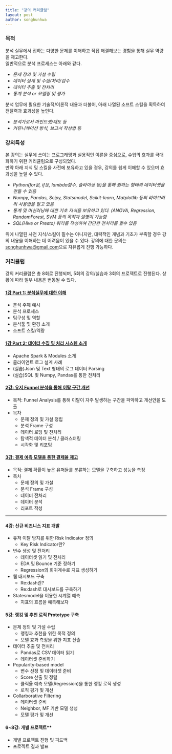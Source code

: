 ```yaml
---
title: "강의 커리큘럼"
layout: post
author: songhunhwa
---
```


### 목적
분석 실무에서 접하는 다양한 문제를 이해하고 직접 해결해보는 경험을 통해 실무 역량을 제고한다.   
일반적으로 분석 프로세스는 아래와 같다.  
- *문제 정의 및 가설 수립*
- *데이터 설계 및 수집/처리/검수*
- *데이터 추출 및 전처리*
- *통계 분석 or 모델링 및 평가*

분석 업무에 필요한 기술적/이론적 내용과 더불어, 아래 나열된 소프트 스킬을 획득하여 전달력과 효과성을 높인다.  
- *분석가로서 마인드셋/태도 등*
- *커뮤니케이션 방식, 보고서 작성법 등*

### 강의특성  
본 강의는 실무에 쓰이는 프로그래밍과 실용적인 이론을 중심으로, 수업의 효과를 극대화하기 위한 커리큘럼으로 구성되었다.   
만약 아래 지식 및 스킬을 사전에 보유하고 있을 경우, 강의를 쉽게 이해할 수 있으며 효과성을 높일 수 있다.  
- *Python(for문, if문, lambda함수, 슬라이싱 등)을 통해 원하는 형태의 데이터셋을 만들 수 있음*
- *Numpy, Pandas, Scipy, Statsmodel, Scikit-learn, Matplotlib 등의 라이브러리 사용법을 알고 있음*
- *통계 및 머신러닝에 대한 기초 지식을 보유하고 있다. (ANOVA, Regression, RandomForest, SVM 등의 목적과 설명이 가능함*
- *SQL(Hive or Presto) 쿼리를 작성하여 간단한 전처리를 할수 있음*

위에 나열된 사전 지식/스킬이 필수는 아니지만, 대략적인 개념과 기초가 부족할 경우 강의 내용을 이해하는 데 어려움이 있을 수 있다. 강의에 대한 문의는 <songhunhwa@gmail.com>으로 자유롭게 진행 가능하다.

### 커리큘럼
강의 커리큘럼은 총 8회로 진행되며, 5회의 강의/실습과 3회의 프로젝트로 진행된다. 상황에 따라 일부 내용은 변동될 수 있다.

#### [1강 Part 1: 분석실무에 대한 이해](https://songhunhwa.github.io/2017/10/24/da-python-intro_p1.html)
- 분석 주제 예시
- 분석 프로세스
- 팀구성 및 역할
- 분석툴 및 환경 소개
- 소프트 스킬/역량
	
#### [1강 Part 2: 데이터 수집 및 처리 시스템 소개](https://songhunhwa.github.io/2017/11/16/da-python-intro_p2.html)
- Apache Spark & Modules 소개
- 클라이언트 로그 설계 사례 
- (실습)Json 및 Text 형태의 로그 데이터 Parsing
- (실습)SQL 및 Numpy, Pandas를 통한 전처리 
	
#### [2강: 유저 Funnel 분석을 통해 이탈 구간 개선](https://songhunhwa.github.io/2017/12/05/da-python-funnel.html)  
- 목적: Funnel Analysis를 통해 이탈이 자주 발생하는 구간을 파악하고 개선안을 도출
- 목차
	- 문제 정의 및 가설 정립
	- 분석 Frame 구성
	- 데이터 로딩 및 전처리
	- 탐색적 데이터 분석 / 클러스터링
	- 시각화 및 리포팅

#### [3강: 결제 예측 모델을 통한 결제율 제고](https://songhunhwa.github.io/2018/01/05/da-python-paymodel.html)
- 목적: 결제 확률이 높은 유저들를 분류하는 모델을 구축하고 성능을 측정
- 목차
	- 문제 정의 및 가설
	- 분석 Frame 구성
	- 데이터 전처리
	- 데이터 분석
	- 리포트 작성


---
#### 4강: 신규 비즈니스 지표 개발
- 유저 이탈 방지를 위한 Risk Indicator 정의
	- Key Risk Indicator란?
- 변수 생성 및 전처리
	- 데이터셋 읽기 및 전처리
	- EDA 및 Bounce 기준 정하기
	- Regression의 회귀계수로 지표 생성하기
- 웹 대시보드 구축
	- Re:dash란?
	- Re:dash로 대시보드를 구축하기
- Statesmodel을 이용한 시계열 예측
	- 지표의 흐름을 예측해보자
		
#### 5강: 랭킹 및 추천 로직 Prototype 구축
- 문제 정의 및 가설 수립
	- 랭킹과 추천을 위한 목적 정의
	- 모델 효과 측정을 위한 지표 산출
- 데이터 추출 및 전처리
	- Pandas로 CSV 데이터 읽기
	- 데이터셋 준비하기
- Popularity-based model
	- 변수 선정 및 데이터셋 준비
	- Score 산출 및 정렬	
	- 클릭율 예측 모델(Regression)을 통한 랭킹 로직 생성
	- 로직 평가 및 개선
- Collarborative Filtering
	- 데이터셋 준비
	- Neighbor, MF 기반 모델 생성
	- 모델 평가 및 개선
			
#### 6~8강: 개별 프로젝트**  
- 개별 프로젝트 진행 및 피드백
- 프로젝트 결과 발표
